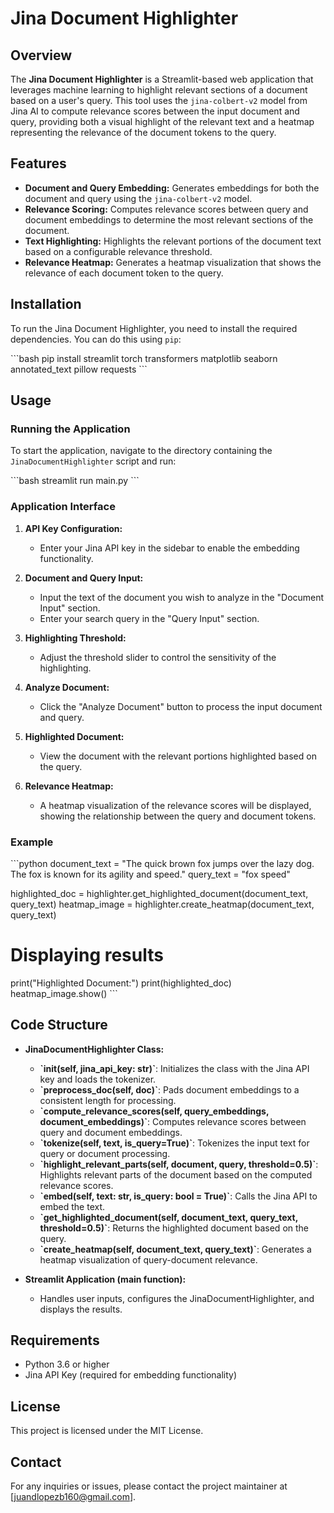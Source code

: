 # Jina Document Highlighter

## Overview

The **Jina Document Highlighter** is a Streamlit-based web application that leverages machine learning to highlight relevant sections of a document based on a user's query. This tool uses the `jina-colbert-v2` model from Jina AI to compute relevance scores between the input document and query, providing both a visual highlight of the relevant text and a heatmap representing the relevance of the document tokens to the query.

## Features

- **Document and Query Embedding:** Generates embeddings for both the document and query using the `jina-colbert-v2` model.
- **Relevance Scoring:** Computes relevance scores between query and document embeddings to determine the most relevant sections of the document.
- **Text Highlighting:** Highlights the relevant portions of the document text based on a configurable relevance threshold.
- **Relevance Heatmap:** Generates a heatmap visualization that shows the relevance of each document token to the query.

## Installation

To run the Jina Document Highlighter, you need to install the required dependencies. You can do this using `pip`:

\`\`\`bash
pip install streamlit torch transformers matplotlib seaborn annotated_text pillow requests
\`\`\`

## Usage

### Running the Application

To start the application, navigate to the directory containing the `JinaDocumentHighlighter` script and run:

\`\`\`bash
streamlit run main.py
\`\`\`

### Application Interface

1. **API Key Configuration:**

   - Enter your Jina API key in the sidebar to enable the embedding functionality.

2. **Document and Query Input:**

   - Input the text of the document you wish to analyze in the "Document Input" section.
   - Enter your search query in the "Query Input" section.

3. **Highlighting Threshold:**

   - Adjust the threshold slider to control the sensitivity of the highlighting.

4. **Analyze Document:**

   - Click the "Analyze Document" button to process the input document and query.

5. **Highlighted Document:**

   - View the document with the relevant portions highlighted based on the query.

6. **Relevance Heatmap:**
   - A heatmap visualization of the relevance scores will be displayed, showing the relationship between the query and document tokens.

### Example

\`\`\`python
document_text = "The quick brown fox jumps over the lazy dog. The fox is known for its agility and speed."
query_text = "fox speed"

highlighted_doc = highlighter.get_highlighted_document(document_text, query_text)
heatmap_image = highlighter.create_heatmap(document_text, query_text)

# Displaying results

print("Highlighted Document:")
print(highlighted_doc)
heatmap_image.show()
\`\`\`

## Code Structure

- **JinaDocumentHighlighter Class:**

  - **\`**init**(self, jina_api_key: str)\`**: Initializes the class with the Jina API key and loads the tokenizer.
  - **\`preprocess_doc(self, doc)\`**: Pads document embeddings to a consistent length for processing.
  - **\`compute_relevance_scores(self, query_embeddings, document_embeddings)\`**: Computes relevance scores between query and document embeddings.
  - **\`tokenize(self, text, is_query=True)\`**: Tokenizes the input text for query or document processing.
  - **\`highlight_relevant_parts(self, document, query, threshold=0.5)\`**: Highlights relevant parts of the document based on the computed relevance scores.
  - **\`embed(self, text: str, is_query: bool = True)\`**: Calls the Jina API to embed the text.
  - **\`get_highlighted_document(self, document_text, query_text, threshold=0.5)\`**: Returns the highlighted document based on the query.
  - **\`create_heatmap(self, document_text, query_text)\`**: Generates a heatmap visualization of query-document relevance.

- **Streamlit Application (main function):**
  - Handles user inputs, configures the JinaDocumentHighlighter, and displays the results.

## Requirements

- Python 3.6 or higher
- Jina API Key (required for embedding functionality)

## License

This project is licensed under the MIT License.

## Contact

For any inquiries or issues, please contact the project maintainer at [juandlopezb160@gmail.com].
